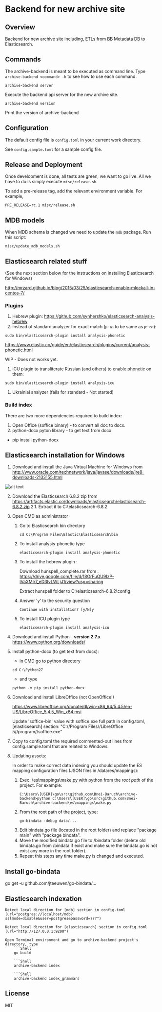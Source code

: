 # Backend for new archive site

## Overview

Backend for new archive site including, ETLs from BB Metadata DB to Elasticsearch.

## Commands
The archive-backend is meant to be executed as command line.
Type `archive-backend <command> -h` to see how to use each command.


```Shell
archive-backend server
```

Execute the backend api server for the new archive site.


```Shell
archive-backend version
```

Print the version of archive-backend


## Configuration

The default config file is `config.toml` in your current work directory.

See `config.sample.toml` for a sample config file.


## Release and Deployment

Once development is done, all tests are green, we want to go live.
All we have to do is simply execute `misc/release.sh`.

To add a pre-release tag, add the relevant environment variable. For example,

```Shell
PRE_RELEASE=rc.1 misc/release.sh
```


## MDB models

When MDB schema is changed we need to update the `mdb` package. Run this script:

```Shell
misc/update_mdb_models.sh
```

## Elasticsearch related stuff

(See the next section below for the instructions on installing Elasticsearch for Windows)

http://mrzard.github.io/blog/2015/03/25/elasticsearch-enable-mlockall-in-centos-7/

### Plugins
1. Hebrew plugin:
  https://github.com/synhershko/elasticsearch-analysis-hebrew
1. Instead of standard analyzer for exact match (הריון to be same as היריון):
  ```Shell
  sudo bin/elasticsearch-plugin install analysis-phonetic
  ```
  https://www.elastic.co/guide/en/elasticsearch/plugins/current/analysis-phonetic.html

  WIP - Does not works yet.
1. ICU plugin to transliterate Russian (and others) to enable phonetic on them:
  ```Shell
  sudo bin/elasticsearch-plugin install analysis-icu
  ```
1. Ukrainial analyzer (fails for standard - Not started)

### Build index
There are two more dependencies required to build index:
1) Open Office (soffice binary) - to convert all doc to docx.
2) python-docx pyton library - to get text from docx
  - pip install python-docx

## Elasticsearch installation for Windows

1. Download and install the Java Virtual Machine for Windows from
http://www.oracle.com/technetwork/java/javase/downloads/jre8-downloads-2133155.html

![alt text](https://image.prntscr.com/image/PzmaOTOMQX2Bds_Dv_cXSA.png)


2. Download the Elasticsearch 6.8.2 zip from
	https://artifacts.elastic.co/downloads/elasticsearch/elasticsearch-6.8.2.zip
		2.1. Extract it to C:\elasticsearch-6.8.2
3. Open CMD as administrator

    1. Go to Elasticsearch bin directory

        ```Shell
        cd C:\Program Files\Elastic\Elasticsearch\bin
        ```

    2. To install analysis-phonetic type

        ```Shell
        elasticsearch-plugin install analysis-phonetic
        ```

    3. To install the hebrew plugin :

        Download hunspell_complete.rar from :
			https://drive.google.com/file/d/18OrFuQU9IzP-lVaXMlr7_eD3IvLWLjJ1/view?usp=sharing
			
		Extract hunspell folder to C:\elasticsearch-6.8.2\config

    4. Answer 'y' to the security question

        ```Shell
        Continue with installation? [y/N]y
        ```

    5. To install ICU plugin type

        ```Shell
        elasticsearch-plugin install analysis-icu
        ```

4. Download and install Python - **version 2.7.x**
https://www.python.org/downloads/


5. Install python-docx (to get text from docx):

    * in CMD go to python directory

    ```Shell
    cd C:\Python27
    ```

    * and type

    ```Shell
    python -m pip install python-docx
    ```

6. Download and install LibreOffice (not OpenOffice!)

    https://www.libreoffice.org/donate/dl/win-x86_64/5.4.5/en-US/LibreOffice_5.4.5_Win_x64.msi

    Update 'soffice-bin' value with soffice.exe full path in config.toml, [elasticsearch] section:
    "C://Program Files//LibreOffice 5//program//soffice.exe"

7. Copy to config.toml the required commented-out lines from config.sample.toml that are related to Windows.

8. Updating assets:

    In order to make correct data indexing you should update the ES mapping configuration files (JSON files in /data/es/mappings):

    1. Exec. \es\mappings\make.py with python from the *root path* of the project. For example:
        ```Shell
        C:\Users\[USER]\go\src\github.com\Bnei-Baruch\archive-backend>python C:\Users\[USER]\go\src\github.com\Bnei-Baruch\archive-backend\es\mappings\make.py
        ```
    2. From the root path of the project, type:
        ```Shell
        go-bindata -debug data/...
        ```
    3. Edit bindata.go file (located in the root folder) and replace "package main" with "package bindata".
    4. Move the modified bindata.go file to /bindata folder (delete old bindata.go from /bindata if exist and make sure the bindata.go is not exist any more in the root folder).
    5. Repeat this steps any time make.py is changed and executed.

## Install go-bindata

go get -u github.com/jteeuwen/go-bindata/...

## Elasticsearch indexation

	Detect local direction for [mdb] section in config.toml (url="postgres://localhost/mdb?sslmode=disable&user=postgres&password=???")
	
	Detect local direction for [elasticsearch] section in config.toml (url="http://127.0.0.1:9200")
	
	Open Terminal environment and go to archive-backend project's directory, type
		```Shell
		go build

		```Shell
		archive-backend index

		```Shell
		archive-backend index_grammars

## License

MIT
